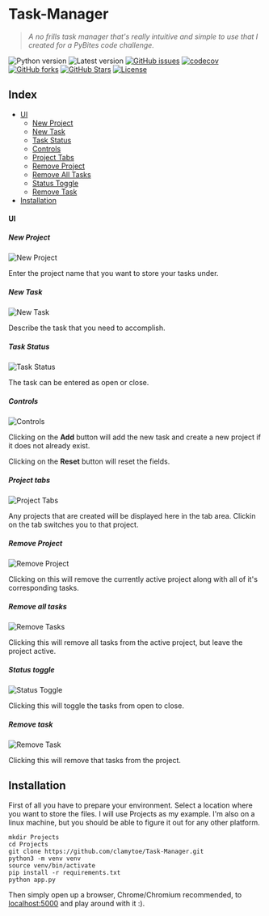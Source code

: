 # Task-Manager

> *A no frills task manager that's really intuitive and simple to use that I created for a PyBites code challenge.*

![Python version][python-version]
![Latest version][latest-version]
[![GitHub issues][issues-image]][issues-url]
[![codecov][codecov-image]][codecov-url]
[![GitHub forks][fork-image]][fork-url]
[![GitHub Stars][stars-image]][stars-url]
[![License][license-image]][license-url]

## Index
* [UI](#ui)
  * [New Project](#new-project)
  * [New Task](#new-task)
  * [Task Status](#task-status)
  * [Controls](#controls)
  * [Project Tabs](#project-tabs)
  * [Remove Project](#remove-project)
  * [Remove All Tasks](#remove-all-tasks)
  * [Status Toggle](#status-toggle)
  * [Remove Task](#remove-task)
* [Installation](#installation)

#### UI

##### New Project
![New Project](img/project.png)

Enter the project name that you want to store your tasks
under.

##### New Task
![New Task](img/task.png)

Describe the task that you need to accomplish.

##### Task Status
![Task Status](img/status.png)

The task can be entered as open or close.

##### Controls
![Controls](img/controls.png)

Clicking on the **Add** button will add the new task and create
a new project if it does not already exist.

Clicking on the **Reset** button will reset the fields.

##### Project tabs
![Project Tabs](img/tabs.png)

Any projects that are created will be displayed here in the
tab area. Clickin on the tab switches you to that project.

##### Remove Project
![Remove Project](img/remove_project.png)

Clicking on this will remove the currently active project
along with all of it's corresponding tasks.

##### Remove all tasks
![Remove Tasks](img/remove_all_tasks.png)

Clicking this will remove all tasks from the active project,
but leave the project active.

##### Status toggle
![Status Toggle](img/status_toggle.png)

Clicking this will toggle the tasks from open to close.

##### Remove task
![Remove Task](img/remove_task.png)

Clicking this will remove that tasks from the project.

## Installation
First of all you have to prepare your environment. Select
a location where you want to store the files. I will use 
Projects as my example. I'm also on a linux machine, but
you should be able to figure it out for any other platform.

    mkdir Projects
    cd Projects
    git clone https://github.com/clamytoe/Task-Manager.git
    python3 -m venv venv
    source venv/bin/activate
    pip install -r requirements.txt
    python app.py

Then simply open up a browser, Chrome/Chromium recommended,
to [localhost:5000](http://localhost:5000/) and play around
with it :).

[python-version]:https://img.shields.io/badge/python-3.13.3-brightgreen.svg
[latest-version]:https://img.shields.io/badge/version-0.1.1-blue.svg
[issues-image]:https://img.shields.io/github/issues/clamytoe/Task-Manager.svg
[issues-url]:https://github.com/clamytoe/Task-Manager/issues
[codecov-image]:https://codecov.io/gh/clamytoe/Task-Manager/branch/main/graph/badge.svg
[codecov-url]:https://codecov.io/gh/clamytoe/Task-Manager
[fork-image]:https://img.shields.io/github/forks/clamytoe/Task-Manager.svg
[fork-url]:https://github.com/clamytoe/Task-Manager/network
[stars-image]:https://img.shields.io/github/stars/clamytoe/Task-Manager.svg
[stars-url]:https://github.com/clamytoe/Task-Manager/stargazers
[license-image]:https://img.shields.io/github/license/clamytoe/Task-Manager.svg
[license-url]:https://github.com/clamytoe/Task-Manager/blob/main/LICENSE
